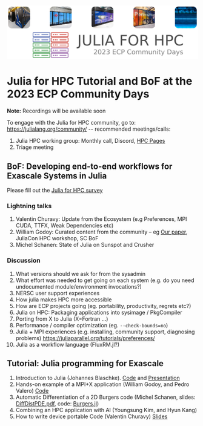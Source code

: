 <p align="center">
  <img src="assets/Julia_for_HPC_ECP.png" alt="Julia for HPC ECP Community Days" width="600" />
</p>

# Julia for HPC Tutorial and BoF at the 2023 ECP Community Days

**Note:** Recordings will be available soon

To engage with the Julia for HPC community, go to: https://julialang.org/community/ -- recommended meetings/calls:
1. Julia HPC working group: Monthly call, Discord, [HPC Pages](https://juliaparallel.org/)
2. Triage meeting

## BoF: Developing end-to-end workflows for Exascale Systems in Julia

Please fill out the [Julia for HPC survey](https://forms.gle/Cbo5778tZySuYiE59)

### Lightning talks

1. Valentin Churavy: Update from the Ecosystem (e.g Preferences, MPI CUDA, TTFX, Weak Dependencies etc)
2. William Godoy: Curated content from the community – eg [Our paper](https://arxiv.org/abs/2211.02740), JuliaCon HPC workshop, SC BoF
3. Michel Schanen: State of Julia on Sunspot and Crusher

### Discussion

1. What versions should we ask for from the sysadmin
2. What effort was needed to get going on each system (e.g. do you need undocumented module/environment invocations?)
3. NERSC user support experiences
4. How julia makes HPC more accessible
5. How are ECP projects going (eg. portability, productivity, regrets etc?)
6. Julia on HPC: Packaging applications into sysimage / PkgCompiler
7. Porting from X to Julia (X=Fortran …)
8. Performance / compiler optimization (eg. `--check-bounds=no`)
9. Julia + MPI experiences (e.g. installing, community support, diagnosing problems) https://juliaparallel.org/tutorials/preferences/ 
10. Julia as a workflow language (FluxRM.jl?)


## Tutorial: Julia programming for Exascale

1. Introduction to Julia (Johannes Blaschke). [Code](https://github.com/JBlaschke/HPC-Julia) and [Presentation](https://jblaschke.github.io/HPC-Julia/presentation_index.html#/)
2. Hands-on example of a MPI+X application (William Godoy, and Pedro Valero) [Code](https://github.com/ornladios/ADIOS2-Examples/tree/master/source/julia/GrayScott.jl)
3. Automatic Differentiation of a 2D Burgers code (Michel Schanen, slides: [DiffDistPDE.pdf](DiffDistPDE.pdf), code: [Burgers.jl](https://github.com/DJ4Earth/Burgers.jl))
4. Combining an HPC application with AI (Youngsung Kim, and Hyun Kang)
5. How to write device portable Code (Valentin Churavy) [Slides](https://github.com/JuliaParallel/julia-ecp-community-days-2023/blob/main/presentations/02_07_23%20--%20How%20to%20write%20device%20portable%20Code.pdf)
